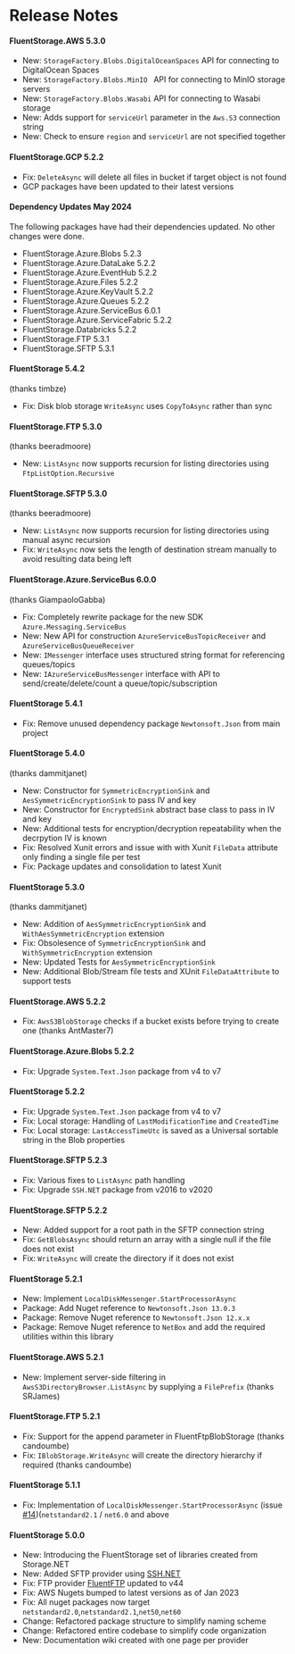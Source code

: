 # Release Notes

#### FluentStorage.AWS 5.3.0
 - New: `StorageFactory.Blobs.DigitalOceanSpaces` API for connecting to DigitalOcean Spaces
 - New: `StorageFactory.Blobs.MinIO ` API for connecting to MinIO storage servers
 - New: `StorageFactory.Blobs.Wasabi` API for connecting to Wasabi storage
 - New: Adds support for `serviceUrl` parameter in the `Aws.S3` connection string
 - New: Check to ensure `region` and `serviceUrl` are not specified together

#### FluentStorage.GCP 5.2.2

- Fix: `DeleteAsync` will delete all files in bucket if target object is not found
- GCP packages have been updated to their latest versions

#### Dependency Updates May 2024

The following packages have had their dependencies updated. No other changes were done.

- FluentStorage.Azure.Blobs 5.2.3
- FluentStorage.Azure.DataLake 5.2.2
- FluentStorage.Azure.EventHub 5.2.2
- FluentStorage.Azure.Files 5.2.2
- FluentStorage.Azure.KeyVault 5.2.2
- FluentStorage.Azure.Queues 5.2.2
- FluentStorage.Azure.ServiceBus 6.0.1
- FluentStorage.Azure.ServiceFabric 5.2.2
- FluentStorage.Databricks 5.2.2
- FluentStorage.FTP 5.3.1
- FluentStorage.SFTP 5.3.1

#### FluentStorage 5.4.2
(thanks timbze)
 - Fix: Disk blob storage `WriteAsync` uses `CopyToAsync` rather than sync

#### FluentStorage.FTP 5.3.0
(thanks beeradmoore)
 - New: `ListAsync` now supports recursion for listing directories using  `FtpListOption.Recursive`

#### FluentStorage.SFTP 5.3.0
(thanks beeradmoore)
 - New: `ListAsync` now supports recursion for listing directories using manual async recursion
 - Fix: `WriteAsync` now sets the length of destination stream manually to avoid resulting data being left

#### FluentStorage.Azure.ServiceBus 6.0.0
(thanks GiampaoloGabba)
 - Fix: Completely rewrite package for the new SDK `Azure.Messaging.ServiceBus`
 - New: New API for construction `AzureServiceBusTopicReceiver` and `AzureServiceBusQueueReceiver`
 - New: `IMessenger` interface uses structured string format for referencing queues/topics
 - New: `IAzureServiceBusMessenger` interface with API to send/create/delete/count a queue/topic/subscription

#### FluentStorage 5.4.1
 - Fix: Remove unused dependency package `Newtonsoft.Json` from main project

#### FluentStorage 5.4.0
(thanks dammitjanet)
 - New: Constructor for `SymmetricEncryptionSink` and `AesSymmetricEncryptionSink` to pass IV and key 
 - New: Constructor for `EncryptedSink` abstract base class to pass in IV and key
 - New: Additional tests for encryption/decryption repeatability when the decrpytion IV is known
 - Fix: Resolved Xunit errors and issue with with Xunit `FileData` attribute only finding a single file per test
 - Fix: Package updates and consolidation to latest Xunit

#### FluentStorage 5.3.0
(thanks dammitjanet)
 - New: Addition of `AesSymmetricEncryptionSink` and `WithAesSymmetricEncryption` extension
 - Fix: Obsolesence of `SymmetricEncryptionSink` and `WithSymmetricEncryption` extension
 - New: Updated Tests for `AesSymmetricEncryptionSink`
 - New: Additional Blob/Stream file tests and XUnit `FileDataAttribute` to support tests

#### FluentStorage.AWS 5.2.2
 - Fix: `AwsS3BlobStorage` checks if a bucket exists before trying to create one (thanks AntMaster7)

#### FluentStorage.Azure.Blobs 5.2.2
 - Fix: Upgrade `System.Text.Json` package from v4 to v7

#### FluentStorage 5.2.2
 - Fix: Upgrade `System.Text.Json` package from v4 to v7
 - Fix: Local storage: Handling of `LastModificationTime` and `CreatedTime`
 - Fix: Local storage: `LastAccessTimeUtc` is saved as a Universal sortable string in the Blob properties

#### FluentStorage.SFTP 5.2.3
 - Fix: Various fixes to `ListAsync` path handling
 - Fix: Upgrade `SSH.NET` package from v2016 to v2020

#### FluentStorage.SFTP 5.2.2
 - New: Added support for a root path in the SFTP connection string
 - Fix: `GetBlobsAsync` should return an array with a single null if the file does not exist
 - Fix: `WriteAsync` will create the directory if it does not exist

#### FluentStorage 5.2.1
 - New: Implement `LocalDiskMessenger.StartProcessorAsync`
 - Package: Add Nuget reference to `Newtonsoft.Json 13.0.3`
 - Package: Remove Nuget reference to `Newtonsoft.Json 12.x.x`
 - Package: Remove Nuget reference to `NetBox` and add the required utilities within this library

#### FluentStorage.AWS 5.2.1
 - New: Implement server-side filtering in `AwsS3DirectoryBrowser.ListAsync` by supplying a `FilePrefix` (thanks SRJames)

#### FluentStorage.FTP 5.2.1
 - Fix: Support for the append parameter in FluentFtpBlobStorage (thanks candoumbe)
 - Fix: `IBlobStorage.WriteAsync` will create the directory hierarchy if required (thanks candoumbe)

#### FluentStorage 5.1.1
 - Fix: Implementation of `LocalDiskMessenger.StartProcessorAsync` (issue [#14](https://github.com/robinrodricks/FluentStorage/issues/14))(`netstandard2.1` / `net6.0` and above

#### FluentStorage 5.0.0
 - New: Introducing the FluentStorage set of libraries created from Storage.NET
 - New: Added SFTP provider using [SSH.NET](https://github.com/sshnet/SSH.NET)
 - Fix: FTP provider [FluentFTP](https://github.com/robinrodricks/FluentFTP) updated to v44
 - Fix: AWS Nugets bumped to latest versions as of Jan 2023
 - Fix: All nuget packages now target `netstandard2.0`,`netstandard2.1`,`net50`,`net60`
 - Change: Refactored package structure to simplify naming scheme
 - Change: Refactored entire codebase to simplify code organization
 - New: Documentation wiki created with one page per provider